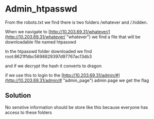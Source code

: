 # Admin_htpasswd

From the robots.txt we find there is two folders /whatever and /.hidden. 

When we navigate to [http://10.203.69.31/whatever/](http://10.203.69.31/whatever/ "whatever") we find a file that will be downloadable file named htpasswd

In the htpasswd folder downloaded we find root:8621ffdbc5698829397d97767ac13db3

and if we decrypt the hash it converts to dragon

if we use this to login to the [http://10.203.69.31/admin/#](http://10.203.69.31/admin/# "admin_page") admin page we get the flag 

## Solution
No senstive information should be store like this because everyone has access to these folders